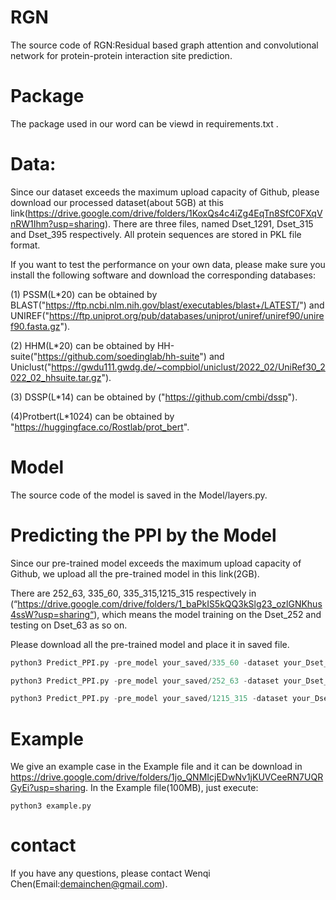 

# RGN

The source code of RGN:Residual based graph attention and convolutional network for protein-protein interaction site prediction.
# Package
The package used in our word can be viewd in requirements.txt . 


# Data:

Since our dataset exceeds the maximum upload capacity of Github, please download our processed dataset(about 5GB) at this link(https://drive.google.com/drive/folders/1KoxQs4c4iZg4EqTn8SfC0FXqVnRW1Ihm?usp=sharing).
There are three files, named Dset_1291, Dset_315 and Dset_395 respectively.
All protein sequences are stored in PKL file format.

If you want to test the performance on your own data, please make sure you install the following software and download the corresponding databases:

(1) PSSM(L*20) can be obtained by BLAST("https://ftp.ncbi.nlm.nih.gov/blast/executables/blast+/LATEST/") and UNIREF("https://ftp.uniprot.org/pub/databases/uniprot/uniref/uniref90/uniref90.fasta.gz").

(2) HHM(L*20) can be obtained by HH-suite("https://github.com/soedinglab/hh-suite") and 	Uniclust("https://gwdu111.gwdg.de/~compbiol/uniclust/2022_02/UniRef30_2022_02_hhsuite.tar.gz").

(3) DSSP(L*14) can be obtained by ("https://github.com/cmbi/dssp").

(4)Protbert(L*1024) can be obtained by "https://huggingface.co/Rostlab/prot_bert".



# Model

The source code of the model is saved in the Model/layers.py. 

# Predicting the PPI by the Model

Since our pre-trained model exceeds the maximum upload capacity of Github, we upload all the pre-trained model in this link(2GB). 

There are 252_63, 335_60, 335_315,1215_315 respectively in (“https://drive.google.com/drive/folders/1_baPkIS5kQQ3kSlg23_ozlGNKhus4ssW?usp=sharing“), which means the model training on the Dset_252 and testing on Dset_63 as so on.

Please download all the pre-trained model and place it in saved file.

```python
python3 Predict_PPI.py -pre_model your_saved/335_60 -dataset your_Dset_60
```

```python
python3 Predict_PPI.py -pre_model your_saved/252_63 -dataset your_Dset_63
```

```python
python3 Predict_PPI.py -pre_model your_saved/1215_315 -dataset your_Dset_315
```

# Example

We give an example case in the Example file and it can be download in https://drive.google.com/drive/folders/1jo_QNMIcjEDwNv1jKUVCeeRN7UQRGyEi?usp=sharing.
In the Example file(100MB), just execute:
```
python3 example.py 
```



# contact

If you have any questions, please contact Wenqi Chen(Email:[demainchen@gmail.com](mailto:demainchen@gmail.com)).
